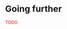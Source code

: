 # Going further

<span style="color:red"> TODO</span>
<!--- TODO: : create a tutorial showing how to create the FourSubstationsNodeBreakerFactory network of the tests.-->